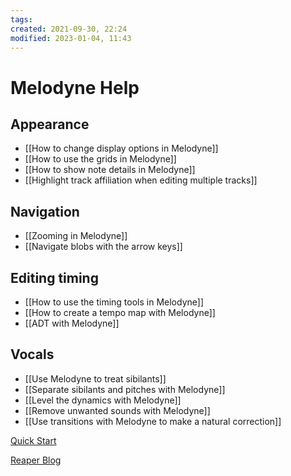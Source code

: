 ```yaml
---
tags:
created: 2021-09-30, 22:24
modified: 2023-01-04, 11:43
---
```


# Melodyne Help

## Appearance
- [[How to change display options in Melodyne]]
- [[How to use the grids in Melodyne]]
- [[How to show note details in Melodyne]]
- [[Highlight track affiliation when editing multiple tracks]]

## Navigation
- [[Zooming in Melodyne]]
- [[Navigate blobs with the arrow keys]]

## Editing timing
- [[How to use the timing tools in Melodyne]]
- [[How to create a tempo map with Melodyne]]
- [[ADT with Melodyne]]

## Vocals
- [[Use Melodyne to treat sibilants]]
- [[Separate sibilants and pitches with Melodyne]]
- [[Level the dynamics with Melodyne]]
- [[Remove unwanted sounds with Melodyne]]
- [[Use transitions with Melodyne to make a natural correction]]

[Quick Start](https://helpcenter.celemony.com/M5/doc/melodyneAssistant5/en/M5tour_QuickStart_assistant?env=reaper)

[Reaper Blog](https://reaperblog.net/2019/03/melodyne-ara/)